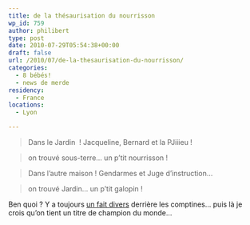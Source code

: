 ```yaml
---
title: de la thésaurisation du nourrisson
wp_id: 759
author: philibert
type: post
date: 2010-07-29T05:54:38+00:00
draft: false
url: /2010/07/de-la-thesaurisation-du-nourrisson/
categories:
  - 8 bébés!
  - news de merde
residency:
  - France
locations:
  - Lyon

---
```

> Dans le Jardin  ! Jacqueline, Bernard et la PJiiieu !
  
> on trouvé sous-terre&#8230; un p&rsquo;tit nourrisson !
  
> Dans l&rsquo;autre maison ! Gendarmes et Juge d&rsquo;instruction&#8230;
  
> on trouvé Jardin&#8230; un p&rsquo;tit galopin !

Ben quoi ? Y a toujours <a href="https://www.lemonde.fr/societe/article/2010/07/28/huit-bebes-morts-retrouves-dans-le-nord_1393286_3224.html" target="_self">un fait divers</a> derrière les comptines&#8230; puis là je crois qu&rsquo;on tient un titre de champion du monde&#8230;